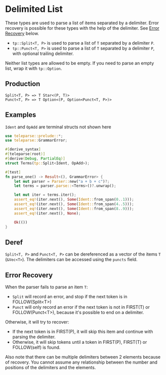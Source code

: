 # Delimited List

These types are used to parse a list of items separated by a delimiter.
Error recovery is possible for these types with the help of the delimiter. See
[Error Recovery](#error-recovery) below.

- `tp::Split<T, P>` is used to parse a list of `T` separated by a delimiter `P`.
- `tp::Punct<T, P>` is used to parse a list of `T` separated by a delimiter `P`, with optional trailing delimiter.

Neither list types are allowed to be empty. If you need to parse an empty list, wrap it with `tp::Option`.

## Production
```text
Split<T, P> => T Star<(P, T)>
Punct<T, P> => T Option<(P, Option<Punct<T, P>)>
```

## Examples
`Ident` and `OpAdd` are terminal structs not shown here
```rust
use teleparse::prelude::*;
use teleparse::GrammarError;

#[derive_syntax]
#[teleparse(root)]
#[derive(Debug, PartialEq)]
struct Terms(tp::Split<Ident, OpAdd>);

#[test]
fn parse_one() -> Result<(), GrammarError> {
    let mut parser = Parser::new("a + b + c")?;
    let terms = parser.parse::<Terms>()?.unwrap();

    let mut iter = terms.iter();
    assert_eq!(iter.next(), Some(Ident::from_span(0..1)));
    assert_eq!(iter.next(), Some(Ident::from_span(4..5)));
    assert_eq!(iter.next(), Some(Ident::from_span(8..9)));
    assert_eq!(iter.next(), None);

    Ok(())
}
```

## Deref
`Split<T, P>` and `Punct<T, P>` can be dereferenced as a vector of the items `T` (`&Vec<T>`).
The delimiters can be accessed using the `puncts` field.

## Error Recovery

When the parser fails to parse an item `T`:
- `Split` will record an error, and stop if the next token is in FOLLOW(Split\<T\>)
- `Punct` will only record an error if the next token is not in FIRST(T) or FOLLOW(Punct\<T\>),
  because it's possible to end on a delimiter.

Otherwise, it will try to recover:
- If the next token is in FIRST(P), it will skip this item and continue with parsing the delimiter.
- Otherwise, it will skip tokens until a token in FIRST(P), FIRST(T) or FOLLOW(self) is found.

Also note that there can be multiple delimiters between 2 elements because of recovery.
You cannot assume any relationship between the number and positions of the delimiters and the elements.
